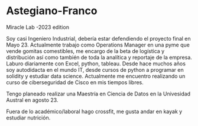 # Astegiano-Franco
Miracle Lab -2023 edition


Soy casi Ingeniero Industrial, debería estar defendiendo el proyecto final en Mayo 23. Actualmente trabajo como Operations Manager en una pyme que vende gomitas comestibles, me encargo de la beta de logística y distribución así como también de toda la analítica y reportaje de la empresa. Laburo diariamente con Excel, python, tableau. 
Desde hace muchos años soy autodidacta en el mundo IT, desde cursos de python a programar en solidity y estudiar data science. Actualmente me encuentro realizando un curso de ciberseguridad de Cisco en mis tiempos libres.

Tengo planeado realizar una Maestría en Ciencia de Datos en la Univesidad Austral en agosto 23.

Fuera de lo académico/laboral hago crossfit, me gusta andar en kayak y estudiar nutrición.

